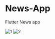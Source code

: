 # News-App
Flutter News app

![1](https://user-images.githubusercontent.com/74663177/197569100-3b54c972-6759-49fe-aade-c0b2653b45b1.png)
![2](https://user-images.githubusercontent.com/74663177/197569136-0e9ce971-704d-4c24-8005-0785a35e60fc.png)
